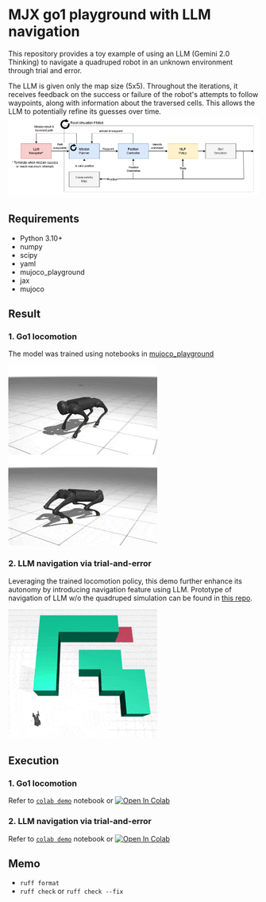 # MJX go1 playground with LLM navigation

This repository provides a toy example of using an LLM (Gemini 2.0 Thinking) to navigate a quadruped robot in an unknown environment through trial and error.

The LLM is given only the map size (5x5). Throughout the iterations, it receives feedback on the success or failure of the robot's attempts to follow waypoints, along with information about the traversed cells. This allows the LLM to potentially refine its guesses over time.
![](assets/llm_go1_navigation.png)

## Requirements
- Python 3.10+
- numpy
- scipy
- yaml
- mujoco_playground
- jax
- mujoco


## Result
### 1. Go1 locomotion
The model was trained using notebooks in [mujoco_playground](https://github.com/google-deepmind/mujoco_playground)

![](examples/gifs/ppo_Go1JoystickFlatTerrain.gif) ![](examples/gifs/ppo_Go1Handstand_Go1Getup_Go1Joystick_Go1Footstand.gif)

### 2. LLM navigation via trial-and-error
Leveraging the trained locomotion policy, this demo further enhance its autonomy by introducing navigation feature using LLM. Prototype of navigation of LLM w/o the quadruped simulation can be found in [this repo](https://github.com/shaoanlu/gemini_maze_exploration).

![](examples/gifs/go1_LLM_Navigation.gif)

## Execution
### 1. Go1 locomotion
Refer to [`colab demo`](examples/locomotion.ipynb) notebook or [![Open In Colab](https://colab.research.google.com/assets/colab-badge.svg)](https://colab.research.google.com/github/shaoanlu/llm_mjx_go1_playground/blob/main/examples/locomotion.ipynb)

### 2. LLM navigation via trial-and-error
Refer to [`colab demo`](llm_navigation.ipynb) notebook or [![Open In Colab](https://colab.research.google.com/assets/colab-badge.svg)](https://colab.research.google.com/github/shaoanlu/llm_mjx_go1_playground/blob/main/examples/llm_navigation.ipynb)

## Memo
- `ruff format`
- `ruff check` or `ruff check --fix`